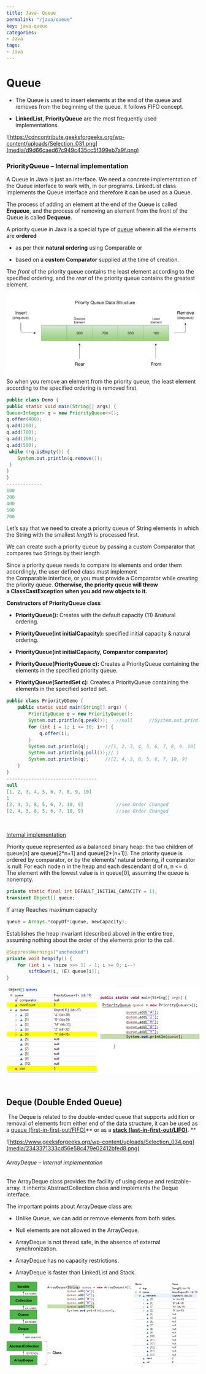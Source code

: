 ```yaml
---
title: Java- Queue
permalink: "/java/queue"
key: java-queue
categories:
- Java
tags:
- Java
---
```


Queue
========

-   The Queue is used to insert elements at the end of the queue and removes
    from the beginning of the queue. It follows FIFO concept.

-   **LinkedList**, **PriorityQueue** are the most frequently used
    implementations.

![https://cdncontribute.geeksforgeeks.org/wp-content/uploads/Selection_031.png](media/d9d66caed67c949c435cc5f399eb7a9f.png)

### PriorityQueue – Internal implementation

A Queue in Java is just an interface. We need a concrete implementation of the
Queue interface to work with, in our programs. LinkedList class implements the
Queue interface and therefore it can be used as a Queue.

The process of adding an element at the end of the Queue is called **Enqueue**,
and the process of removing an element from the front of the Queue is called
**Dequeue**.

A priority queue in Java is a special type
of [queue](https://www.callicoder.com/java-queue/) wherein all the elements
are **ordered** 

-   as per their **natural ordering** using Comparable or

-   based on a **custom Comparator** supplied at the time of creation.

The *front* of the priority queue contains the least element according to the
specified ordering, and the *rear* of the priority queue contains the greatest
element.

![Priority Queue Data Structure Example in Java](media/1ee06492469d82ed5aae715995c93c73.jpg)

So when you remove an element from the priority queue, the least element
according to the specified ordering is removed first.
```java
public class Demo {
public static void main(String[] args) {
Queue<Integer> q = new PriorityQueue<>();
q.offer(400);
q.add(200);
q.add(700);
q.add(100);
q.add(500);
 while (!q.isEmpty()) {
	System.out.println(q.remove());
 }
}
}
-------------
100
200
400
500
700
```


Let’s say that we need to create a priority queue of String elements in which
the String with the smallest *length* is processed first.

We can create such a priority queue by passing a custom Comparator that compares
two Strings by their length

Since a priority queue needs to compare its elements and order them accordingly,
the user defined class must implement the Comparable interface, or you must
provide a Comparator while creating the priority queue. **Otherwise, the
priority queue will throw a ClassCastException when you add new objects to it.**

**Constructors of PriorityQueue class**

-   **PriorityQueue():** Creates with the default capacity (11) &natural
    ordering.

-   **PriorityQueue(int initialCapacity):** specified initial capacity & natural
    ordering.

-   **PriorityQueue(int initialCapacity, Comparator comparator)**

-   **PriorityQueue(PriorityQueue c):** Creates a PriorityQueue containing the
    elements in the specified priority queue.

-   **PriorityQueue(SortedSet c):** Creates a PriorityQueue containing the
    elements in the specified sorted set.

```java
public class PriorityQDemo {
    public static void main(String[] args) {
        PriorityQueue q = new PriorityQueue();
        System.out.println(q.peek());   //null      //System.out.println(q.element());//java.util.NoSuchElementException
        for (int i = 1; i <= 10; i++) {
            q.offer(i);
        }
        System.out.println(q);      //[1, 2, 3, 4, 5, 6, 7, 8, 9, 10]
        System.out.println(q.poll());// 1
        System.out.println(q);      //[2, 4, 3, 8, 5, 6, 7, 10, 9]
    }
}
---------------------------------
null
[1, 2, 3, 4, 5, 6, 7, 8, 9, 10]
1
[2, 4, 3, 8, 5, 6, 7, 10, 9]            //see Order Changed
[2, 4, 3, 8, 5, 6, 7, 10, 9]            //see Order Changed
```

<br>

<u>Internal implementation</u>

Priority queue represented as a balanced binary heap: the two children of
queue[n] are queue[2\*n+1] and queue[2\*(n+1)]. The priority queue is ordered by
comparator, or by the elements' natural ordering, if comparator is null: For
each node n in the heap and each descendant d of n, n <= d. The element with
the lowest value is in queue[0], assuming the queue is nonempty.
```java
private static final int DEFAULT_INITIAL_CAPACITY = 11;
transient Object[] queue;
```


If array Reaches maximum capacity
```java
queue = Arrays.*copyOf*(queue, newCapacity);
```


Establishes the heap invariant (described above) in the entire tree, assuming
nothing about the order of the elements prior to the call.

```java
@SuppressWarnings("unchecked")
private void heapify() {
    for (int i = (size >>> 1) - 1; i >= 0; i--)
        siftDown(i, (E) queue[i]);
}
```


![](media/fb368454a7a8ca4ec4b6778b30d5c885.png)

<br>

Deque (Double Ended Queue)
--------------------------

 The Deque is related to the double-ended queue that supports addition or
removal of elements from either end of the data structure, it can be used as
a [queue (first-in-first-out/FIFO)](https://www.geeksforgeeks.org/queue/)** or
as a **[stack
(last-in-first-out/LIFO)](https://www.geeksforgeeks.org/stack/)**. **

![https://www.geeksforgeeks.org/wp-content/uploads/Selection_034.png](media/2343371333cd56e58c479e02412bfed8.png)

###### ArrayDeque – Internal implementation

The ArrayDeque class provides the facility of using deque and resizable-array.
It inherits AbstractCollection class and implements the Deque interface.

The important points about ArrayDeque class are:

-   Unlike Queue, we can add or remove elements from both sides.

-   Null elements are not allowed in the ArrayDeque.

-   ArrayDeque is not thread safe, in the absence of external synchronization.

-   ArrayDeque has no capacity restrictions.

-   ArrayDeque is faster than LinkedList and Stack.

![](media/b7fb2197acbaae14bab632aa81e26ba0.png)
